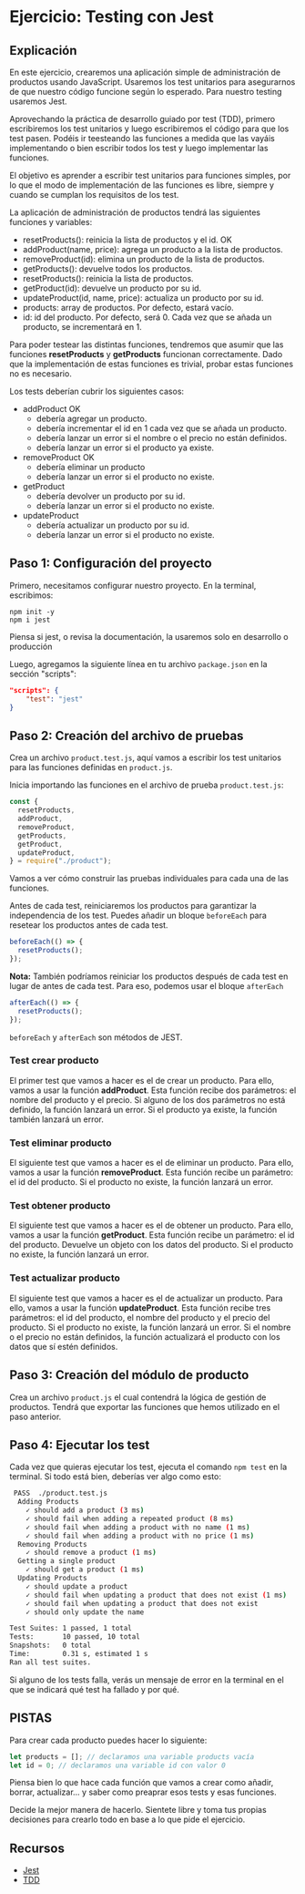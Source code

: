 # Ejercicio: Testing con Jest

## Explicación

En este ejercicio, crearemos una aplicación simple de administración de productos usando JavaScript. Usaremos los test unitarios para asegurarnos de que nuestro código funcione según lo esperado. Para nuestro testing usaremos Jest.

Aprovechando la práctica de desarrollo guiado por test (TDD), primero escribiremos los test unitarios y luego escribiremos el código para que los test pasen. Podéis ir teesteando las funciones a medida que las vayáis implementando o bien escribir todos los test y luego implementar las funciones.

El objetivo es aprender a escribir test unitarios para funciones simples, por lo que el modo de implementación de las funciones es libre, siempre y cuando se cumplan los requisitos de los test.

La aplicación de administración de productos tendrá las siguientes funciones y variables:

- resetProducts(): reinicia la lista de productos y el id. OK
- addProduct(name, price): agrega un producto a la lista de productos.
- removeProduct(id): elimina un producto de la lista de productos.
- getProducts(): devuelve todos los productos.
- resetProducts(): reinicia la lista de productos.
- getProduct(id): devuelve un producto por su id.
- updateProduct(id, name, price): actualiza un producto por su id.
- products: array de productos. Por defecto, estará vacío.
- id: id del producto. Por defecto, será 0. Cada vez que se añada un producto, se incrementará en 1.

Para poder testear las distintas funciones, tendremos que asumir que las funciones **resetProducts** y **getProducts** funcionan correctamente. Dado que la implementación de estas funciones es trivial, probar estas funciones no es necesario.

Los tests deberían cubrir los siguientes casos:

- addProduct OK
  - debería agregar un producto.
  - debería incrementar el id en 1 cada vez que se añada un producto.
  - debería lanzar un error si el nombre o el precio no están definidos.
  - debería lanzar un error si el producto ya existe.
- removeProduct OK
  - debería eliminar un producto
  - debería lanzar un error si el producto no existe.
- getProduct
  - debería devolver un producto por su id.
  - debería lanzar un error si el producto no existe.
- updateProduct
  - debería actualizar un producto por su id.
  - debería lanzar un error si el producto no existe.

## Paso 1: Configuración del proyecto

Primero, necesitamos configurar nuestro proyecto. En la terminal, escribimos:

```
npm init -y
npm i jest
```

Piensa si jest, o revisa la documentación, la usaremos solo en desarrollo o producción

Luego, agregamos la siguiente línea en tu archivo `package.json` en la sección "scripts":

```json
"scripts": {
    "test": "jest"
}
```

## Paso 2: Creación del archivo de pruebas

Crea un archivo `product.test.js`, aquí vamos a escribir los test unitarios para las funciones definidas en `product.js`.

Inicia importando las funciones en el archivo de prueba `product.test.js`:

```javascript
const {
  resetProducts,
  addProduct,
  removeProduct,
  getProducts,
  getProduct,
  updateProduct,
} = require("./product");
```

Vamos a ver cómo construir las pruebas individuales para cada una de las funciones.

Antes de cada test, reiniciaremos los productos para garantizar la independencia de los test. Puedes añadir un bloque `beforeEach` para resetear los productos antes de cada test.

```javascript
beforeEach(() => {
  resetProducts();
});
```

**Nota:** También podríamos reiniciar los productos después de cada test en lugar de antes de cada test. Para eso, podemos usar el bloque `afterEach`

```javascript
afterEach(() => {
  resetProducts();
});
```

`beforeEach` y `afterEach` son métodos de JEST.

### Test crear producto

El primer test que vamos a hacer es el de crear un producto. Para ello, vamos a usar la función **addProduct**. Esta función recibe dos parámetros: el nombre del producto y el precio. Si alguno de los dos parámetros no está definido, la función lanzará un error. Si el producto ya existe, la función también lanzará un error.

### Test eliminar producto

El siguiente test que vamos a hacer es el de eliminar un producto. Para ello, vamos a usar la función **removeProduct**. Esta función recibe un parámetro: el id del producto. Si el producto no existe, la función lanzará un error.

### Test obtener producto

El siguiente test que vamos a hacer es el de obtener un producto. Para ello, vamos a usar la función **getProduct**. Esta función recibe un parámetro: el id del producto. Devuelve un objeto con los datos del producto. Si el producto no existe, la función lanzará un error.

### Test actualizar producto

El siguiente test que vamos a hacer es el de actualizar un producto. Para ello, vamos a usar la función **updateProduct**. Esta función recibe tres parámetros: el id del producto, el nombre del producto y el precio del producto. Si el producto no existe, la función lanzará un error. Si el nombre o el precio no están definidos, la función actualizará el producto con los datos que sí estén definidos.

## Paso 3: Creación del módulo de producto

Crea un archivo `product.js` el cual contendrá la lógica de gestión de productos. Tendrá que exportar las funciones que hemos utilizado en el paso anterior.

## Paso 4: Ejecutar los test

Cada vez que quieras ejecutar los test, ejecuta el comando `npm test` en la terminal. Si todo está bien, deberías ver algo como esto:

```bash
 PASS  ./product.test.js
  Adding Products
    ✓ should add a product (3 ms)
    ✓ should fail when adding a repeated product (8 ms)
    ✓ should fail when adding a product with no name (1 ms)
    ✓ should fail when adding a product with no price (1 ms)
  Removing Products
    ✓ should remove a product (1 ms)
  Getting a single product
    ✓ should get a product (1 ms)
  Updating Products
    ✓ should update a product
    ✓ should fail when updating a product that does not exist (1 ms)
    ✓ should fail when updating a product that does not exist
    ✓ should only update the name

Test Suites: 1 passed, 1 total
Tests:       10 passed, 10 total
Snapshots:   0 total
Time:        0.31 s, estimated 1 s
Ran all test suites.
```

Si alguno de los tests falla, verás un mensaje de error en la terminal en el que se indicará qué test ha fallado y por qué.

## PISTAS

Para crear cada producto puedes hacer lo siguiente:

```Javascript
let products = []; // declaramos una variable products vacía
let id = 0; // declaramos una variable id con valor 0
```

Piensa bien lo que hace cada función que vamos a crear como añadir, borrar, actualizar... y saber como preaprar esos tests y esas funciones.

Decide la mejor manera de hacerlo. Sientete libre y toma tus propias decisiones para crearlo todo en base a lo que pide el ejercicio.

## Recursos

- [Jest](https://jestjs.io/docs/getting-started)
- [TDD](https://es.wikipedia.org/wiki/Desarrollo_guiado_por_pruebas)
